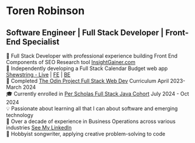 # Toren Robinson

## Software Engineer | Full Stack Developer | Front-End Specialist  

💼 Full Stack Developer with professional experience building Front End Components of SEO Research tool [InsightGainer.com](insightgainer.com)   
🌟 Independently developing a Full Stack Calendar Budget web app [Shewstring - Live](https://shewstring.com) | [FE](https://github.com/torenrob/endsFE) | [BE](https://github.com/torenrob/endsapi)    
🚀 Completed [The Odin Project Full Stack Web Dev](https://www.theodinproject.com/) Curriculum April 2023-March 2024   
🎓 Currently enrolled in [Per Scholas Full Stack Java Cohort](https://perscholas.org/courses/full-stack-java-development/national/) July 2024 - Oct 2024    
💡 Passionate about learning all that I can about software and emerging technology   
💼 Over a decade of experience in Business Operations across various industries [See My LinkedIn](https://www.linkedin.com/in/torenrobinson/)     
🎵 Hobbyist songwriter, applying creative problem-solving to code
